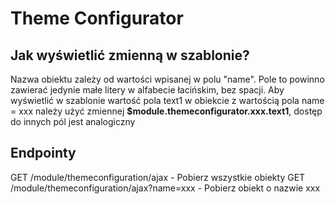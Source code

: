 # Theme Configurator
## Jak wyświetlić zmienną w szablonie?
Nazwa obiektu zależy od wartości wpisanej w polu "name". Pole to powinno zawierać jedynie małe litery w alfabecie łacińskim, bez spacji. Aby wyświetlić w szablonie wartość pola text1 w obiekcie z wartością pola name = xxx należy użyć zmiennej **$module.themeconfigurator.xxx.text1**, dostęp do innych pól jest analogiczny
## Endpointy
GET /module/themeconfiguration/ajax - Pobierz wszystkie obiekty
GET /module/themeconfiguration/ajax?name=xxx - Pobierz obiekt o nazwie xxx